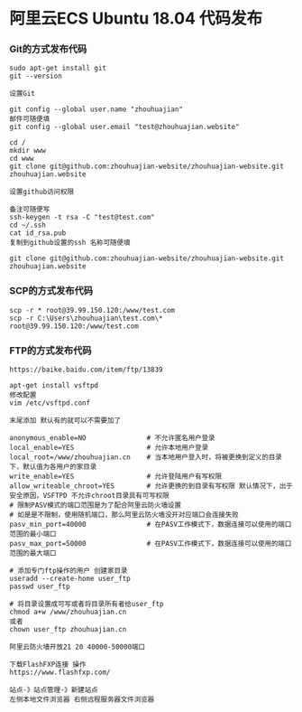# 阿里云ECS Ubuntu 18.04 代码发布

### Git的方式发布代码

    sudo apt-get install git
    git --version
    
    设置Git
    
    git config --global user.name "zhouhuajian"
    邮件可随便填
    git config --global user.email "test@zhouhuajian.website"
    
    cd / 
    mkdir www
    cd www
    git clone git@github.com:zhouhuajian-website/zhouhuajian-website.git zhouhuajian.website
    
    设置github访问权限
    
    备注可随便写
    ssh-keygen -t rsa -C "test@test.com"
    cd ~/.ssh
    cat id_rsa.pub
    复制到github设置的ssh 名称可随便填
    
    git clone git@github.com:zhouhuajian-website/zhouhuajian-website.git zhouhuajian.website
    
### SCP的方式发布代码

    scp -r * root@39.99.150.120:/www/test.com
    scp -r C:\Users\zhouhuajian\test.com\* root@39.99.150.120:/www/test.com
    
### FTP的方式发布代码

    https://baike.baidu.com/item/ftp/13839

    apt-get install vsftpd
    修改配置
    vim /etc/vsftpd.conf
    
    末尾添加 默认有的就可以不需要加了
    
    anonymous_enable=NO               # 不允许匿名用户登录 
    local_enable=YES                  # 允许本地用户登录 
    local_root=/www/zhouhuajian.cn    # 当本地用户登入时，将被更换到定义的目录下，默认值为各用户的家目录
    write_enable=YES                  # 允许登陆用户有写权限
    allow_writeable_chroot=YES        # 允许更换的到目录有写权限 默认情况下，出于安全原因，VSFTPD 不允许chroot目录具有可写权限 
    # 限制PASV模式的端口范围是为了配合阿里云防火墙设置 
    # 如是是不限制，使用随机端口，那么阿里云防火墙没开对应端口会连接失败
    pasv_min_port=40000               # 在PASV工作模式下，数据连接可以使用的端口范围的最小端口
    pasv_max_port=50000               # 在PASV工作模式下，数据连接可以使用的端口范围的最大端口
    
    # 添加专门ftp操作的用户 创建家目录
    useradd --create-home user_ftp
    passwd user_ftp
    
    # 将目录设置成可写或者将目录所有者给user_ftp
    chmod a+w /www/zhouhuajian.cn
    或者
    chown user_ftp zhouhuajian.cn
    
    阿里云防火墙开放21 20 40000-50000端口
    
    下载FlashFXP连接 操作
    https://www.flashfxp.com/
    
    站点-》站点管理-》新建站点
    左侧本地文件浏览器 右侧远程服务器文件浏览器
    
    




